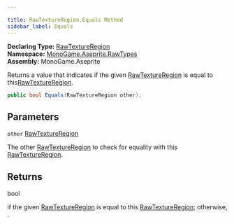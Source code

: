 ```yaml
---

title: RawTextureRegion.Equals Method
sidebar_label: Equals
---
```

**Declaring Type:** [RawTextureRegion](../)  
**Namespace:** [MonoGame.Aseprite.RawTypes](../../)  
**Assembly:** MonoGame.Aseprite

Returns a value that indicates if the given [RawTextureRegion](../) is equal to this[RawTextureRegion](../).

```csharp
public bool Equals(RawTextureRegion other);
```

## Parameters

`other`  [RawTextureRegion](../)

The other [RawTextureRegion](../) to check for equality with this [RawTextureRegion](../).

## Returns

bool

 if the given [RawTextureRegion](../) is equal to this [RawTextureRegion](../); otherwise, .


